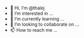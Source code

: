 - 👋 Hi, I’m @thalej
- 👀 I’m interested in ...
- 🌱 I’m currently learning ...
- 💞️ I’m looking to collaborate on ...
- 📫 How to reach me ...

<!---
thalej/thalej is a ✨ special ✨ repository because its `README.md` (this file) appears on your GitHub profile.
You can click the Preview link to take a look at your changes.
--->
